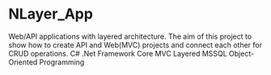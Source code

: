 # NLayer_App
Web/API applications with layered architecture. The aim of this project to show how to create API and Web(MVC) projects and connect each other for CRUD operations. 
  C#
  .Net Framework Core
  MVC
  Layered
  MSSQL
  Object-Oriented Programming
